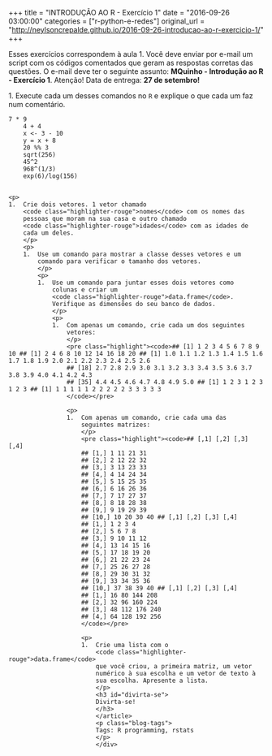 +++
title = "INTRODUÇÃO AO R - Exercício 1"
date = "2016-09-26 03:00:00"
categories = ["r-python-e-redes"]
original_url = "http://neylsoncrepalde.github.io/2016-09-26-introducao-ao-r-exercicio-1/"
+++

<div>
<article class="blog-post">
<p>
Esses exercícios correspondem à aula 1. Você deve enviar por e-mail um
script com os códigos comentados que geram as respostas corretas das
questões. O e-mail deve ter o seguinte assunto: <strong>MQuinho -
Introdução ao R - Exercício 1</strong>. Atenção! Data de entrega:
<strong>27 de setembro!</strong>
</p>
<p>
1.  Execute cada um desses comandos no
    <code class="highlighter-rouge">R</code> e explique o que cada um
    faz num comentário.
    </p>
    <pre class="highlight"><code><span class="m">7</span><span class="w"> </span><span class="o">*</span><span class="w"> </span><span class="m">9</span><span class="w">
    </span><span class="m">4</span><span class="w"> </span><span class="o">+</span><span class="w"> </span><span class="m">4</span><span class="w">
    </span><span class="n">x</span><span class="w"> </span><span class="o">&lt;-</span><span class="w"> </span><span class="m">3</span><span class="w"> </span><span class="o">-</span><span class="w"> </span><span class="m">10</span><span class="w">
    </span><span class="n">y</span><span class="w"> </span><span class="o">=</span><span class="w"> </span><span class="n">x</span><span class="w"> </span><span class="o">+</span><span class="w"> </span><span class="m">8</span><span class="w">
    </span><span class="m">20</span><span class="w"> </span><span class="o">%%</span><span class="w"> </span><span class="m">3</span><span class="w">
    </span><span class="nf">sqrt</span><span class="p">(</span><span class="m">256</span><span class="p">)</span><span class="w">
    </span><span class="m">45</span><span class="o">^</span><span class="m">2</span><span class="w">
    </span><span class="m">968</span><span class="o">^</span><span class="p">(</span><span class="m">1</span><span class="o">/</span><span class="m">3</span><span class="p">)</span><span class="w">
    </span><span class="nf">exp</span><span class="p">(</span><span class="m">6</span><span class="p">)</span><span class="o">/</span><span class="nf">log</span><span class="p">(</span><span class="m">156</span><span class="p">)</span><span class="w">
    </span></code></pre>

    <p>
    1.  Crie dois vetores. 1 vetor chamado
        <code class="highlighter-rouge">nomes</code> com os nomes das
        pessoas que moram na sua casa e outro chamado
        <code class="highlighter-rouge">idades</code> com as idades de
        cada um deles.
        </p>
        <p>
        1.  Use um comando para mostrar a classe desses vetores e um
            comando para verificar o tamanho dos vetores.
            </p>
            <p>
            1.  Use um comando para juntar esses dois vetores como
                colunas e criar um
                <code class="highlighter-rouge">data.frame</code>.
                Verifique as dimensões do seu banco de dados.
                </p>
                <p>
                1.  Com apenas um comando, crie cada um dos seguintes
                    vetores:
                    </p>
                    <pre class="highlight"><code>## [1] 1 2 3 4 5 6 7 8 9 10 ## [1] 2 4 6 8 10 12 14 16 18 20 ## [1] 1.0 1.1 1.2 1.3 1.4 1.5 1.6 1.7 1.8 1.9 2.0 2.1 2.2 2.3 2.4 2.5 2.6
                    ## [18] 2.7 2.8 2.9 3.0 3.1 3.2 3.3 3.4 3.5 3.6 3.7 3.8 3.9 4.0 4.1 4.2 4.3
                    ## [35] 4.4 4.5 4.6 4.7 4.8 4.9 5.0 ## [1] 1 2 3 1 2 3 1 2 3 ## [1] 1 1 1 1 1 2 2 2 2 2 3 3 3 3 3
                    </code></pre>

                    <p>
                    1.  Com apenas um comando, crie cada uma das
                        seguintes matrizes:
                        </p>
                        <pre class="highlight"><code>## [,1] [,2] [,3] [,4]
                        ## [1,] 1 11 21 31
                        ## [2,] 2 12 22 32
                        ## [3,] 3 13 23 33
                        ## [4,] 4 14 24 34
                        ## [5,] 5 15 25 35
                        ## [6,] 6 16 26 36
                        ## [7,] 7 17 27 37
                        ## [8,] 8 18 28 38
                        ## [9,] 9 19 29 39
                        ## [10,] 10 20 30 40 ## [,1] [,2] [,3] [,4]
                        ## [1,] 1 2 3 4
                        ## [2,] 5 6 7 8
                        ## [3,] 9 10 11 12
                        ## [4,] 13 14 15 16
                        ## [5,] 17 18 19 20
                        ## [6,] 21 22 23 24
                        ## [7,] 25 26 27 28
                        ## [8,] 29 30 31 32
                        ## [9,] 33 34 35 36
                        ## [10,] 37 38 39 40 ## [,1] [,2] [,3] [,4]
                        ## [1,] 16 80 144 208
                        ## [2,] 32 96 160 224
                        ## [3,] 48 112 176 240
                        ## [4,] 64 128 192 256
                        </code></pre>

                        <p>
                        1.  Crie uma lista com o
                            <code class="highlighter-rouge">data.frame</code>
                            que você criou, a primeira matriz, um vetor
                            numérico à sua escolha e um vetor de texto à
                            sua escolha. Apresente a lista.
                            </p>
                            <h3 id="divirta-se">
                            Divirta-se!
                            </h3>
                            </article>
                            <p class="blog-tags">
                            Tags: R programming, rstats
                            </p>
                            </div>

